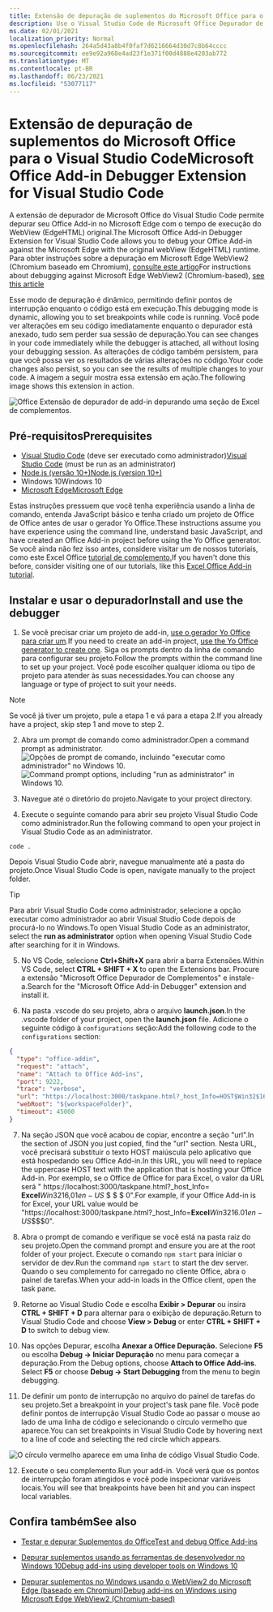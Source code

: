 ```yaml
---
title: Extensão de depuração de suplementos do Microsoft Office para o Visual Studio Code
description: Use o Visual Studio Code de Microsoft Office Depurador de Complementos para depurar seu Office Add-in.
ms.date: 02/01/2021
localization_priority: Normal
ms.openlocfilehash: 264a5d43a8b4f0faf7d6216664d30d7c8b64cccc
ms.sourcegitcommit: ee9e92a968e4ad23f1e371f00d4888e4203ab772
ms.translationtype: MT
ms.contentlocale: pt-BR
ms.lasthandoff: 06/23/2021
ms.locfileid: "53077117"
---
```

# <a name="microsoft-office-add-in-debugger-extension-for-visual-studio-code"></a><span data-ttu-id="722af-103">Extensão de depuração de suplementos do Microsoft Office para o Visual Studio Code</span><span class="sxs-lookup"><span data-stu-id="722af-103">Microsoft Office Add-in Debugger Extension for Visual Studio Code</span></span>

<span data-ttu-id="722af-104">A extensão de depurador de Microsoft Office do Visual Studio Code permite depurar seu Office Add-in no Microsoft Edge com o tempo de execução do WebView (EdgeHTML) original.</span><span class="sxs-lookup"><span data-stu-id="722af-104">The Microsoft Office Add-in Debugger Extension for Visual Studio Code allows you to debug your Office Add-in against the Microsoft Edge with the original webView (EdgeHTML) runtime.</span></span> <span data-ttu-id="722af-105">Para obter instruções sobre a depuração em Microsoft Edge WebView2 (Chromium baseado em Chromium), [consulte este artigo](./debug-desktop-using-edge-chromium.md)</span><span class="sxs-lookup"><span data-stu-id="722af-105">For instructions about debugging against Microsoft Edge WebView2 (Chromium-based), [see this article](./debug-desktop-using-edge-chromium.md)</span></span>

<span data-ttu-id="722af-106">Esse modo de depuração é dinâmico, permitindo definir pontos de interrupção enquanto o código está em execução.</span><span class="sxs-lookup"><span data-stu-id="722af-106">This debugging mode is dynamic, allowing you to set breakpoints while code is running.</span></span> <span data-ttu-id="722af-107">Você pode ver alterações em seu código imediatamente enquanto o depurador está anexado, tudo sem perder sua sessão de depuração.</span><span class="sxs-lookup"><span data-stu-id="722af-107">You can see changes in your code immediately while the debugger is attached, all without losing your debugging session.</span></span> <span data-ttu-id="722af-108">As alterações de código também persistem, para que você possa ver os resultados de várias alterações no código.</span><span class="sxs-lookup"><span data-stu-id="722af-108">Your code changes also persist, so you can see the results of multiple changes to your code.</span></span> <span data-ttu-id="722af-109">A imagem a seguir mostra essa extensão em ação.</span><span class="sxs-lookup"><span data-stu-id="722af-109">The following image shows this extension in action.</span></span>

![Office Extensão de depurador de add-in depurando uma seção de Excel de complementos.](../images/vs-debugger-extension-for-office-addins.jpg)

## <a name="prerequisites"></a><span data-ttu-id="722af-111">Pré-requisitos</span><span class="sxs-lookup"><span data-stu-id="722af-111">Prerequisites</span></span>

- <span data-ttu-id="722af-112">[Visual Studio Code](https://code.visualstudio.com/) (deve ser executado como administrador)</span><span class="sxs-lookup"><span data-stu-id="722af-112">[Visual Studio Code](https://code.visualstudio.com/) (must be run as an administrator)</span></span>
- [<span data-ttu-id="722af-113">Node.js (versão 10+)</span><span class="sxs-lookup"><span data-stu-id="722af-113">Node.js (version 10+)</span></span>](https://nodejs.org/)
- <span data-ttu-id="722af-114">Windows 10</span><span class="sxs-lookup"><span data-stu-id="722af-114">Windows 10</span></span>
- [<span data-ttu-id="722af-115">Microsoft Edge</span><span class="sxs-lookup"><span data-stu-id="722af-115">Microsoft Edge</span></span>](https://www.microsoft.com/edge)

<span data-ttu-id="722af-116">Estas instruções pressuem que você tenha experiência usando a linha de comando, entenda JavaScript básico e tenha criado um projeto de Office de Office antes de usar o gerador Yo Office.</span><span class="sxs-lookup"><span data-stu-id="722af-116">These instructions assume you have experience using the command line, understand basic JavaScript, and have created an Office Add-in project before using the Yo Office generator.</span></span> <span data-ttu-id="722af-117">Se você ainda não fez isso antes, considere visitar um de nossos tutoriais, como este Excel Office [tutorial de complemento.](../tutorials/excel-tutorial.md)</span><span class="sxs-lookup"><span data-stu-id="722af-117">If you haven't done this before, consider visiting one of our tutorials, like this [Excel Office Add-in tutorial](../tutorials/excel-tutorial.md).</span></span>

## <a name="install-and-use-the-debugger"></a><span data-ttu-id="722af-118">Instalar e usar o depurador</span><span class="sxs-lookup"><span data-stu-id="722af-118">Install and use the debugger</span></span>

1. <span data-ttu-id="722af-119">Se você precisar criar um projeto de add-in, [use o gerador Yo Office para criar um](../quickstarts/excel-quickstart-jquery.md?tabs=yeomangenerator).</span><span class="sxs-lookup"><span data-stu-id="722af-119">If you need to create an add-in project, [use the Yo Office generator to create one](../quickstarts/excel-quickstart-jquery.md?tabs=yeomangenerator).</span></span> <span data-ttu-id="722af-120">Siga os prompts dentro da linha de comando para configurar seu projeto.</span><span class="sxs-lookup"><span data-stu-id="722af-120">Follow the prompts within the command line to set up your project.</span></span> <span data-ttu-id="722af-121">Você pode escolher qualquer idioma ou tipo de projeto para atender às suas necessidades.</span><span class="sxs-lookup"><span data-stu-id="722af-121">You can choose any language or type of project to suit your needs.</span></span>

> [!NOTE]
> <span data-ttu-id="722af-122">Se você já tiver um projeto, pule a etapa 1 e vá para a etapa 2.</span><span class="sxs-lookup"><span data-stu-id="722af-122">If you already have a project, skip step 1 and move to step 2.</span></span>

2. <span data-ttu-id="722af-123">Abra um prompt de comando como administrador.</span><span class="sxs-lookup"><span data-stu-id="722af-123">Open a command prompt as administrator.</span></span>
   <span data-ttu-id="722af-124">![Opções de prompt de comando, incluindo "executar como administrador" no Windows 10.](../images/run-as-administrator-vs-code.jpg)</span><span class="sxs-lookup"><span data-stu-id="722af-124">![Command prompt options, including "run as administrator" in Windows 10.](../images/run-as-administrator-vs-code.jpg)</span></span>

3. <span data-ttu-id="722af-125">Navegue até o diretório do projeto.</span><span class="sxs-lookup"><span data-stu-id="722af-125">Navigate to your project directory.</span></span>

4. <span data-ttu-id="722af-126">Execute o seguinte comando para abrir seu projeto Visual Studio Code como administrador.</span><span class="sxs-lookup"><span data-stu-id="722af-126">Run the following command to open your project in Visual Studio Code as an administrator.</span></span>

```command&nbsp;line
code .
```

<span data-ttu-id="722af-127">Depois Visual Studio Code abrir, navegue manualmente até a pasta do projeto.</span><span class="sxs-lookup"><span data-stu-id="722af-127">Once Visual Studio Code is open, navigate manually to the project folder.</span></span>

> [!TIP]
> <span data-ttu-id="722af-128">Para abrir Visual Studio Code como administrador, selecione  a opção executar como administrador ao abrir Visual Studio Code depois de procurá-lo no Windows.</span><span class="sxs-lookup"><span data-stu-id="722af-128">To open Visual Studio Code as an administrator, select the **run as administrator** option when opening Visual Studio Code after searching for it in Windows.</span></span>

5. <span data-ttu-id="722af-129">No VS Code, selecione **Ctrl+Shift+X** para abrir a barra Extensões.</span><span class="sxs-lookup"><span data-stu-id="722af-129">Within VS Code, select **CTRL + SHIFT + X** to open the Extensions bar.</span></span> <span data-ttu-id="722af-130">Procure a extensão "Microsoft Office Depurador de Complementos" e instale-a.</span><span class="sxs-lookup"><span data-stu-id="722af-130">Search for the "Microsoft Office Add-in Debugger" extension and install it.</span></span>

6. <span data-ttu-id="722af-131">Na pasta .vscode do seu projeto, abra o arquivo **launch.json**.</span><span class="sxs-lookup"><span data-stu-id="722af-131">In the .vscode folder of your project, open the **launch.json** file.</span></span> <span data-ttu-id="722af-132">Adicione o seguinte código à `configurations` seção:</span><span class="sxs-lookup"><span data-stu-id="722af-132">Add the following code to the `configurations` section:</span></span>

```JSON
{
  "type": "office-addin",
  "request": "attach",
  "name": "Attach to Office Add-ins",
  "port": 9222,
  "trace": "verbose",
  "url": "https://localhost:3000/taskpane.html?_host_Info=HOST$Win32$16.01$en-US$$$$0",
  "webRoot": "${workspaceFolder}",
  "timeout": 45000
}
```

7. <span data-ttu-id="722af-133">Na seção JSON que você acabou de copiar, encontre a seção "url".</span><span class="sxs-lookup"><span data-stu-id="722af-133">In the section of JSON you just copied, find the "url" section.</span></span> <span data-ttu-id="722af-134">Nesta URL, você precisará substituir o texto HOST maiúscula pelo aplicativo que está hospedando seu Office Add-in.</span><span class="sxs-lookup"><span data-stu-id="722af-134">In this URL, you will need to replace the uppercase HOST text with the application that is hosting your Office Add-in.</span></span> <span data-ttu-id="722af-135">Por exemplo, se o Office de Office for para Excel, o valor da URL será " https://localhost:3000/taskpane.html?_host_Info= <strong>Excel</strong>$Win 32$16,01$en-US$ \$ \$ \$ 0".</span><span class="sxs-lookup"><span data-stu-id="722af-135">For example, if your Office Add-in is for Excel, your URL value would be "https://localhost:3000/taskpane.html?_host_Info=<strong>Excel</strong>$Win32$16.01$en-US$\$\$\$0".</span></span>

8. <span data-ttu-id="722af-136">Abra o prompt de comando e verifique se você está na pasta raiz do seu projeto.</span><span class="sxs-lookup"><span data-stu-id="722af-136">Open the command prompt and ensure you are at the root folder of your project.</span></span> <span data-ttu-id="722af-137">Execute o comando `npm start` para iniciar o servidor de dev.</span><span class="sxs-lookup"><span data-stu-id="722af-137">Run the command `npm start` to start the dev server.</span></span> <span data-ttu-id="722af-138">Quando o seu complemento for carregado no cliente Office, abra o painel de tarefas.</span><span class="sxs-lookup"><span data-stu-id="722af-138">When your add-in loads in the Office client, open the task pane.</span></span>

9. <span data-ttu-id="722af-139">Retorne ao Visual Studio Code e escolha **Exibir > Depurar** ou insira **CTRL + SHIFT + D** para alternar para o exibição de depuração.</span><span class="sxs-lookup"><span data-stu-id="722af-139">Return to Visual Studio Code and choose **View > Debug** or enter **CTRL + SHIFT + D** to switch to debug view.</span></span>

10. <span data-ttu-id="722af-140">Nas opções Depurar, escolha **Anexar a Office Depuração.** Selecione **F5** ou escolha **Debug -> Iniciar Depuração** no menu para começar a depuração.</span><span class="sxs-lookup"><span data-stu-id="722af-140">From the Debug options, choose **Attach to Office Add-ins**. Select **F5** or choose **Debug -> Start Debugging** from the menu to begin debugging.</span></span>

11. <span data-ttu-id="722af-141">De definir um ponto de interrupção no arquivo do painel de tarefas do seu projeto.</span><span class="sxs-lookup"><span data-stu-id="722af-141">Set a breakpoint in your project's task pane file.</span></span> <span data-ttu-id="722af-142">Você pode definir pontos de interrupção Visual Studio Code ao passar o mouse ao lado de uma linha de código e selecionando o círculo vermelho que aparece.</span><span class="sxs-lookup"><span data-stu-id="722af-142">You can set breakpoints in Visual Studio Code by hovering next to a line of code and selecting the red circle which appears.</span></span>

![O círculo vermelho aparece em uma linha de código Visual Studio Code.](../images/set-breakpoint.jpg)

12. <span data-ttu-id="722af-144">Execute o seu complemento.</span><span class="sxs-lookup"><span data-stu-id="722af-144">Run your add-in.</span></span> <span data-ttu-id="722af-145">Você verá que os pontos de interrupção foram atingidos e você pode inspecionar variáveis locais.</span><span class="sxs-lookup"><span data-stu-id="722af-145">You will see that breakpoints have been hit and you can inspect local variables.</span></span>

## <a name="see-also"></a><span data-ttu-id="722af-146">Confira também</span><span class="sxs-lookup"><span data-stu-id="722af-146">See also</span></span>

* [<span data-ttu-id="722af-147">Testar e depurar Suplementos do Office</span><span class="sxs-lookup"><span data-stu-id="722af-147">Test and debug Office Add-ins</span></span>](test-debug-office-add-ins.md)

* [<span data-ttu-id="722af-148">Depurar suplementos usando as ferramentas de desenvolvedor no Windows 10</span><span class="sxs-lookup"><span data-stu-id="722af-148">Debug add-ins using developer tools on Windows 10</span></span>](debug-add-ins-using-f12-developer-tools-on-windows-10.md)

* [<span data-ttu-id="722af-149">Depurar suplementos no Windows usando o WebView2 do Microsoft Edge (baseado em Chromium)</span><span class="sxs-lookup"><span data-stu-id="722af-149">Debug add-ins on Windows using Microsoft Edge WebView2 (Chromium-based)</span></span>](debug-desktop-using-edge-chromium.md)
